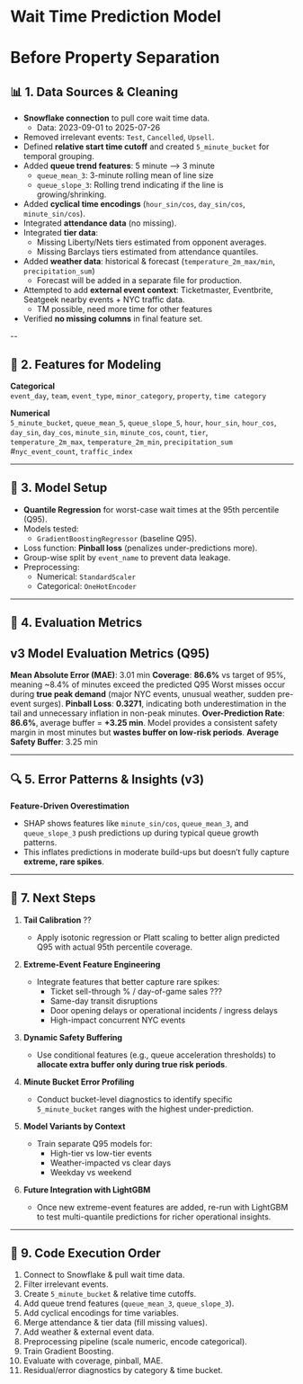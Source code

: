 # Wait Time Prediction Model
# Before Property Separation 

## 📊 1. Data Sources & Cleaning
- **Snowflake connection** to pull core wait time data.
    - Data: 2023-09-01 to 2025-07-26
- Removed irrelevant events: `Test`, `Cancelled`, `Upsell`.
- Defined **relative start time cutoff** and created `5_minute_bucket` for temporal grouping.
- Added **queue trend features**: 5 minute --> 3 minute 
  - `queue_mean_3`: 3-minute rolling mean of line size 
  - `queue_slope_3`: Rolling trend indicating if the line is growing/shrinking.
- Added **cyclical time encodings** (`hour_sin/cos`, `day_sin/cos`, `minute_sin/cos`).
- Integrated **attendance data** (no missing).
- Integrated **tier data**:
  - Missing Liberty/Nets tiers estimated from opponent averages.
  - Missing Barclays tiers estimated from attendance quantiles. 
- Added **weather data**: historical & forecast (`temperature_2m_max/min`, `precipitation_sum`)
  - Forecast will be added in a separate file for production.
- Attempted to add **external event context**: Ticketmaster, Eventbrite, Seatgeek nearby events + NYC traffic data.
  - TM possible, need more time for other features 
- Verified **no missing columns** in final feature set.

--

## 🧮 2. Features for Modeling
**Categorical**  
`event_day`, `team`, `event_type`, `minor_category`, `property`, `time category`

**Numerical**  
`5_minute_bucket`, `queue_mean_5`, `queue_slope_5`, `hour`, `hour_sin`, `hour_cos`,  
`day_sin`, `day_cos`, `minute_sin`, `minute_cos`, `count`, `tier`,  
`temperature_2m_max`, `temperature_2m_min`, `precipitation_sum`
#`nyc_event_count`, `traffic_index`

---

## 🤖 3. Model Setup
- **Quantile Regression** for worst-case wait times at the 95th percentile (Q95).
- Models tested:
  - `GradientBoostingRegressor` (baseline Q95).
- Loss function: **Pinball loss** (penalizes under-predictions more).
- Group-wise split by `event_name` to prevent data leakage.
- Preprocessing:
  - Numerical: `StandardScaler`
  - Categorical: `OneHotEncoder`

---

## 📏 4. Evaluation Metrics
v3 Model Evaluation Metrics (Q95)
-----------------------------------
**Mean Absolute Error (MAE)**:       3.01 min
**Coverage**:                       **86.6%** vs target of 95%, meaning ~8.4% of minutes exceed the predicted Q95
Worst misses occur during **true peak demand** (major NYC events, unusual weather, sudden pre-event surges).
**Pinball Loss**:                     **0.3271**, indicating both underestimation in the tail and unnecessary inflation in non-peak minutes.
**Over-Prediction Rate**:           **86.6%**, average buffer = **+3.25 min**.
Model provides a consistent safety margin in most minutes but **wastes buffer on low-risk periods**.
**Average Safety Buffer**:           3.25 min 

---

## 🔍 5. Error Patterns & Insights (v3)

**Feature-Driven Overestimation**  
  - SHAP shows features like `minute_sin/cos`, `queue_mean_3`, and `queue_slope_3` push predictions up during typical queue growth patterns.
  - This inflates predictions in moderate build-ups but doesn’t fully capture **extreme, rare spikes**.

---

## 🚀 7. Next Steps

1. **Tail Calibration**  ??
   - Apply isotonic regression or Platt scaling to better align predicted Q95 with actual 95th percentile coverage.

2. **Extreme-Event Feature Engineering**  
   - Integrate features that better capture rare spikes:
     - Ticket sell-through % / day-of-game sales ???
     - Same-day transit disruptions
     - Door opening delays or operational incidents / ingress delays 
     - High-impact concurrent NYC events

3. **Dynamic Safety Buffering**  
   - Use conditional features (e.g., queue acceleration thresholds) to **allocate extra buffer only during true risk periods**.

4. **Minute Bucket Error Profiling**  
   - Conduct bucket-level diagnostics to identify specific `5_minute_bucket` ranges with the highest under-prediction.

5. **Model Variants by Context**  
   - Train separate Q95 models for:
     - High-tier vs low-tier events
     - Weather-impacted vs clear days
     - Weekday vs weekend

6. **Future Integration with LightGBM**  
   - Once new extreme-event features are added, re-run with LightGBM to test multi-quantile predictions for richer operational insights.

---

## 📜 9. Code Execution Order
1. Connect to Snowflake & pull wait time data.  
2. Filter irrelevant events.  
3. Create `5_minute_bucket` & relative time cutoffs.  
4. Add queue trend features (`queue_mean_3`, `queue_slope_3`).  
5. Add cyclical encodings for time variables.  
6. Merge attendance & tier data (fill missing values).  
7. Add weather & external event data.  
8. Preprocessing pipeline (scale numeric, encode categorical).  
9. Train Gradient Boosting.  
10. Evaluate with coverage, pinball, MAE.  
11. Residual/error diagnostics by category & time bucket.
